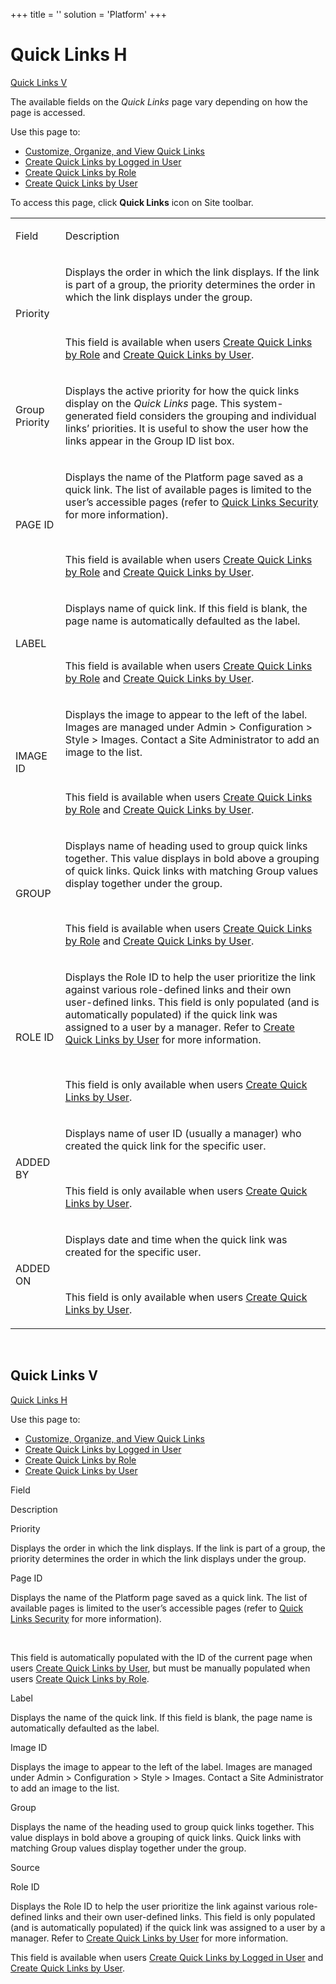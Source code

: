 +++
title = ''
solution = 'Platform'
+++

# <span id="Quick_Links_H"></span>Quick Links H

[Quick Links V](#Quick_Links_V)

The available fields on the *Quick Links* page vary depending on how the
page is accessed.

<div class="use">

Use this page to:

  - [Customize, Organize, and View Quick
    Links](../Use_Cases/Customize,_Organize,_and_View_Quick_Links.htm)
  - [Create Quick Links by Logged in
    User](../Use_Cases/Create_a_Quick_Link_as_the_Logged_In_User.htm)
  - [Create Quick Links by
    Role](../Use_Cases/Create_Quick_Links_by_Role.htm)
  - [Create Quick Links by
    User](../Use_Cases/Create_Quick_Links_by_User.htm)

</div>

To access this page, click **Quick Links** icon on Site toolbar.

<table>
<tbody>
<tr class="odd">
<td><p>Field</p></td>
<td><p>Description</p></td>
</tr>
<tr class="even">
<td><p>Priority</p></td>
<td><p>Displays the order in which the link displays. If the link is part of a group, the priority determines the order in which the link displays under the group.</p>
<p> </p>
<p>This field is available when users <a href="../Use_Cases/Create_Quick_Links_by_Role.htm">Create Quick Links by Role</a> and <a href="../Use_Cases/Create_Quick_Links_by_User.htm">Create Quick Links by User</a>.</p></td>
</tr>
<tr class="odd">
<td><p>Group Priority</p></td>
<td><p>Displays the active priority for how the quick links display on the <em>Quick Links</em> page. This system-generated field considers the grouping and individual links’ priorities. It is useful to show the user how the links appear in the Group ID list box.</p></td>
</tr>
<tr class="even">
<td><p>PAGE ID</p></td>
<td><p>Displays the name of the Platform page saved as a quick link. The list of available pages is limited to the user’s accessible pages (refer to <a href="../Use_Cases/Quick_Links_Security.htm">Quick Links Security</a> for more information).</p>
<p> </p>
<p>This field is available when users <a href="../Use_Cases/Create_Quick_Links_by_Role.htm">Create Quick Links by Role</a> and <a href="../Use_Cases/Create_Quick_Links_by_User.htm">Create Quick Links by User</a>.</p></td>
</tr>
<tr class="odd">
<td><p>LABEL</p></td>
<td><p><span style="line-height: normal;">Displays name of quick link. If this field is blank, the page name is automatically defaulted as the label.</span></p>
<p> </p>
<p>This field is available when users <a href="../Use_Cases/Create_Quick_Links_by_Role.htm">Create Quick Links by Role</a> and <a href="../Use_Cases/Create_Quick_Links_by_User.htm">Create Quick Links by User</a>.</p></td>
</tr>
<tr class="even">
<td><p>IMAGE ID</p></td>
<td><p>Displays the image to appear to the left of the label. Images are managed under Admin &gt; Configuration &gt; Style &gt; Images. Contact a Site Administrator to add an image to the list.</p>
<p> </p>
<p>This field is available when users <a href="../Use_Cases/Create_Quick_Links_by_Role.htm">Create Quick Links by Role</a> and <a href="../Use_Cases/Create_Quick_Links_by_User.htm">Create Quick Links by User</a>.</p></td>
</tr>
<tr class="odd">
<td><p>GROUP</p></td>
<td><p>Displays name of heading used to group quick links together. This value displays in bold above a grouping of quick links. Quick links with matching Group values display together under the group.</p>
<p> </p>
<p>This field is available when users <a href="../Use_Cases/Create_Quick_Links_by_Role.htm">Create Quick Links by Role</a> and <a href="../Use_Cases/Create_Quick_Links_by_User.htm">Create Quick Links by User</a>.</p></td>
</tr>
<tr class="even">
<td><p>ROLE ID</p></td>
<td><p>Displays the Role ID to help the user prioritize the link against various role-defined links and their own user-defined links. This field is only populated (and is automatically populated) if the quick link was assigned to a user by a manager. Refer to <a href="../Use_Cases/Create_Quick_Links_by_User.htm">Create Quick Links by User</a> for more information.</p>
<p> </p>
<p>This field is only available when users <a href="../Use_Cases/Create_Quick_Links_by_User.htm">Create Quick Links by User</a>.</p></td>
</tr>
<tr class="odd">
<td><p>ADDED BY</p></td>
<td><p>Displays name of user ID (usually a manager) who created the quick link for the specific user.</p>
<p> </p>
<p>This field is only available when users <a href="../Use_Cases/Create_Quick_Links_by_User.htm">Create Quick Links by User</a>.</p></td>
</tr>
<tr class="even">
<td><p>ADDED ON</p></td>
<td><p>Displays date and time when the quick link was created for the specific user.</p>
<p> </p>
<p>This field is only available when users <a href="../Use_Cases/Create_Quick_Links_by_User.htm">Create Quick Links by User</a>.</p></td>
</tr>
</tbody>
</table>

 

## <span id="Quick_Links_V"></span>Quick Links V

[Quick Links H](#Quick_Links_H)

<div class="use">

Use this page to:

  - [Customize, Organize, and View Quick
    Links](../Use_Cases/Customize,_Organize,_and_View_Quick_Links.htm)
  - [Create Quick Links by Logged in
    User](../Use_Cases/Create_a_Quick_Link_as_the_Logged_In_User.htm)
  - [Create Quick Links by
    Role](../Use_Cases/Create_Quick_Links_by_Role.htm)
  - [Create Quick Links by
    User](../Use_Cases/Create_Quick_Links_by_User.htm)

</div>

Field

Description

Priority

Displays the order in which the link displays. If the link is part of a
group, the priority determines the order in which the link displays
under the group.

Page ID

Displays the name of the Platform page saved as a quick link. The list
of available pages is limited to the user’s accessible pages (refer to
[Quick Links Security](../Use_Cases/Quick_Links_Security.htm) for more
information).

 

This field is automatically populated with the ID of the current page
when users [Create Quick Links by
User](../Use_Cases/Create_Quick_Links_by_User.htm), but must be manually
populated when users [Create Quick Links by
Role](../Use_Cases/Create_Quick_Links_by_Role.htm).

Label

Displays the name of the quick link. If this field is blank, the page
name is automatically defaulted as the label.

Image ID

Displays the image to appear to the left of the label. Images are
managed under Admin \> Configuration \> Style \> Images. Contact a Site
Administrator to add an image to the list.

Group

Displays the name of the heading used to group quick links together.
This value displays in bold above a grouping of quick links. Quick links
with matching Group values display together under the group.

Source

Role ID

Displays the Role ID to help the user prioritize the link against
various role-defined links and their own user-defined links. This field
is only populated (and is automatically populated) if the quick link was
assigned to a user by a manager. Refer to [Create Quick Links by
User](../Use_Cases/Create_Quick_Links_by_User.htm) for more information.

This field is available when users [Create Quick Links by Logged in
User](../Use_Cases/Create_a_Quick_Link_as_the_Logged_In_User.htm) and
[Create Quick Links by
User](../Use_Cases/Create_Quick_Links_by_User.htm).
